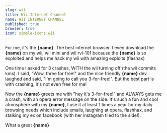 ```yaml
---
slug: wii
title: Wii Internet Channel
name: WII INTERNET CHANNEL
published: true
browser: true
icon: simple-icons:wii
---
```


For me, it's the <b name="insert">{name}</b>. The best internet browser. I even download the <b name="insert">{name}</b> on my wii, wii mini and wii rvl-101 because the <b name="insert">{name}</b> is so exploited and helps me hack my wii with amazing exploits (flashax)

One time I asked for 3 crashes, WITH the wii turning off (the wii commits kms). I said, "Wow, three for free!" and the nice friendly <b name="insert">{name}</b> dev laughed and said, "I'm going to call you 3-for-free!". But the best part is with crashing, it's not even free for me!

Now the <b name="insert">{name}</b> greets me with "hey it's 3-for-free!" and ALWAYS gets me a crash, with an opera error message on the side. It's such a fun and cool atmosphere with my <b name="insert">{name}</b>, I use it at least 1 times a year for my daily browsing needs which include emails, laughing at opera, flashhax, and stalking my ex on facebook (with her instagram tiled to the side!).

What a great <b name="insert">{name}</b>
